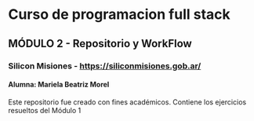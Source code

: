 # Curso de programacion full stack
## MÓDULO 2 - Repositorio y WorkFlow
### Silicon Misiones - https://siliconmisiones.gob.ar/
#### Alumna: Mariela Beatriz Morel


 Este repositorio fue creado con fines académicos. Contiene los ejercicios
resueltos del Módulo 1
